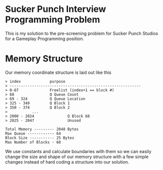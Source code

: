 # Sucker Punch Interview Programming Problem

This is my solution to the pre-screening problem for Sucker Punch Studios for a Gameplay Programming position.

# Memory Structure

Our memory coordinate structure is laid out like this

```
> index				purpose  
> -----------------------------------------------------------  
> 0-67				Freelist (index+1 == block #)  
> 68				Q Queue Count  
> 69 - 324			Q Queue Location  
> 325 - 349			Q Block 1  
> 350 - 374			Q Block 2  
>			...  
> 2000 - 2024		        Q Block 68  
> 2025 - 2047		        Unused  

Total Memory --------- 2048 Bytes  
Max Queue ------------ 64  
Block Size ----------- 25 Bytes  
Max Number of Blocks - 68  
```
We use constants and calculate boundaries with them so we can easily change the size and shape of our
memory structure with a few simple changes instead of hard coding a structure into our solution.
